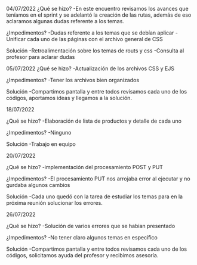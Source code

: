 04/07/2022
¿Qué se hizo?
-En este encuentro revisamos los avances que teníamos en el sprint y se adelantó la creación de las rutas, además de eso aclaramos algunas dudas referente a los temas.

¿Impedimentos?
-Dudas referente a los temas que se debían aplicar
-Unificar cada uno de las páginas con el archivo general de CSS

Solución
-Retroalimentación sobre los temas de routs y css
-Consulta al profesor para aclarar dudas



05/07/2022
¿Qué se hizo?
-Actualización de los archivos CSS y EJS

¿Impedimentos?
-Tener los archivos bien organizados

Solución
-Compartimos pantalla y entre todos revisamos cada uno de los códigos, aportamos ideas y llegamos a la solución.


18/07/2022

¿Qué se hizo?
-Elaboración de lista de productos y detalle de cada uno

¿Impedimentos?
-Ninguno

Solución
-Trabajo en equipo


20/07/2022

¿Qué se hizo?
-implementación del procesamiento POST y PUT

¿Impedimentos?
-El procesamiento PUT nos arrojaba error al ejecutar y no gurdaba algunos cambios

Solución
-Cada uno quedó con la tarea de estudiar los temas para en la próxima reunión solucionar los errores.


26/07/2022

¿Qué se hizo?
-Solución de varios errores que se habian presentado

¿Impedimentos?
-No tener claro algunos temas en específico

Solución
-Compartimos pantalla y entre todos revisamos cada uno de los códigos, solicitamos ayuda del profesor y recibimos asesoría.